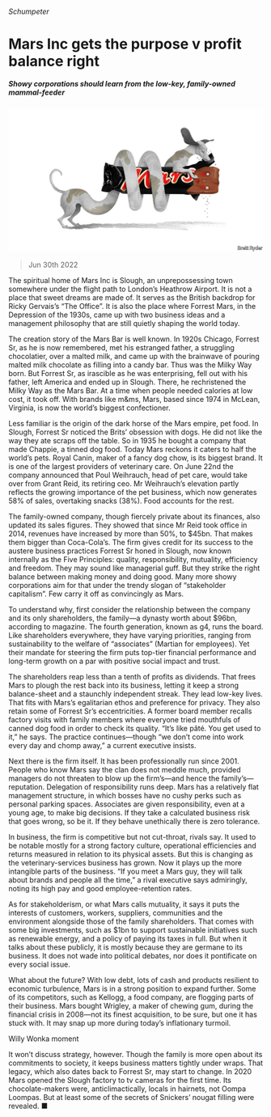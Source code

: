 ###### Schumpeter

# Mars Inc gets the purpose v profit balance right 

##### Showy corporations should learn from the low-key, family-owned mammal-feeder 

![image](images/20220702_WBD000.jpg) 

> Jun 30th 2022 

The spiritual home of Mars Inc is Slough, an unprepossessing town somewhere under the flight path to London’s Heathrow Airport. It is not a place that sweet dreams are made of. It serves as the British backdrop for Ricky Gervais’s “The Office”. It is also the place where Forrest Mars, in the Depression of the 1930s, came up with two business ideas and a management philosophy that are still quietly shaping the world today.

The creation story of the Mars Bar is well known. In 1920s Chicago, Forrest Sr, as he is now remembered, met his estranged father, a struggling chocolatier, over a malted milk, and came up with the brainwave of pouring malted milk chocolate as filling into a candy bar. Thus was the Milky Way born. But Forrest Sr, as irascible as he was enterprising, fell out with his father, left America and ended up in Slough. There, he rechristened the Milky Way as the Mars Bar. At a time when people needed calories at low cost, it took off. With brands like m&amp;ms, Mars, based since 1974 in McLean, Virginia, is now the world’s biggest confectioner. 

Less familiar is the origin of the dark horse of the Mars empire, pet food. In Slough, Forrest Sr noticed the Brits’ obsession with dogs. He did not like the way they ate scraps off the table. So in 1935 he bought a company that made Chappie, a tinned dog food. Today Mars reckons it caters to half the world’s pets. Royal Canin, maker of a fancy dog chow, is its biggest brand. It is one of the largest providers of veterinary care. On June 22nd the company announced that Poul Weihrauch, head of pet care, would take over from Grant Reid, its retiring ceo. Mr Weihrauch’s elevation partly reflects the growing importance of the pet business, which now generates 58% of sales, overtaking snacks (38%). Food accounts for the rest. 

The family-owned company, though fiercely private about its finances, also updated its sales figures. They showed that since Mr Reid took office in 2014, revenues have increased by more than 50%, to $45bn. That makes them bigger than Coca-Cola’s. The firm gives credit for its success to the austere business practices Forrest Sr honed in Slough, now known internally as the Five Principles: quality, responsibility, mutuality, efficiency and freedom. They may sound like managerial guff. But they strike the right balance between making money and doing good. Many more showy corporations aim for that under the trendy slogan of “stakeholder capitalism”. Few carry it off as convincingly as Mars.

To understand why, first consider the relationship between the company and its only shareholders, the family—a dynasty worth about $96bn, according to magazine. The fourth generation, known as g4, runs the board. Like shareholders everywhere, they have varying priorities, ranging from sustainability to the welfare of “associates” (Martian for employees). Yet their mandate for steering the firm puts top-tier financial performance and long-term growth on a par with positive social impact and trust. 

The shareholders reap less than a tenth of profits as dividends. That frees Mars to plough the rest back into its business, letting it keep a strong balance-sheet and a staunchly independent streak. They lead low-key lives. That fits with Mars’s egalitarian ethos and preference for privacy. They also retain some of Forrest Sr’s eccentricities. A former board member recalls factory visits with family members where everyone tried mouthfuls of canned dog food in order to check its quality. “It’s like pâté. You get used to it,” he says. The practice continues—though “we don’t come into work every day and chomp away,” a current executive insists. 

Next there is the firm itself. It has been professionally run since 2001. People who know Mars say the clan does not meddle much, provided managers do not threaten to blow up the firm’s—and hence the family’s—reputation. Delegation of responsibility runs deep. Mars has a relatively flat management structure, in which bosses have no cushy perks such as personal parking spaces. Associates are given responsibility, even at a young age, to make big decisions. If they take a calculated business risk that goes wrong, so be it. If they behave unethically there is zero tolerance.

In business, the firm is competitive but not cut-throat, rivals say. It used to be notable mostly for a strong factory culture, operational efficiencies and returns measured in relation to its physical assets. But this is changing as the veterinary-services business has grown. Now it plays up the more intangible parts of the business. “If you meet a Mars guy, they will talk about brands and people all the time,” a rival executive says admiringly, noting its high pay and good employee-retention rates. 

As for stakeholderism, or what Mars calls mutuality, it says it puts the interests of customers, workers, suppliers, communities and the environment alongside those of the family shareholders. That comes with some big investments, such as $1bn to support sustainable initiatives such as renewable energy, and a policy of paying its taxes in full. But when it talks about these publicly, it is mostly because they are germane to its business. It does not wade into political debates, nor does it pontificate on every social issue.

What about the future? With low debt, lots of cash and products resilient to economic turbulence, Mars is in a strong position to expand further. Some of its competitors, such as Kellogg, a food company, are flogging parts of their business. Mars bought Wrigley, a maker of chewing gum, during the financial crisis in 2008—not its finest acquisition, to be sure, but one it has stuck with. It may snap up more during today’s inflationary turmoil. 

Willy Wonka moment 

It won’t discuss strategy, however. Though the family is more open about its commitments to society, it keeps business matters tightly under wraps. That legacy, which also dates back to Forrest Sr, may start to change. In 2020 Mars opened the Slough factory to tv cameras for the first time. Its chocolate-makers were, anticlimactically, locals in hairnets, not Oompa Loompas. But at least some of the secrets of Snickers’ nougat filling were revealed. ■






